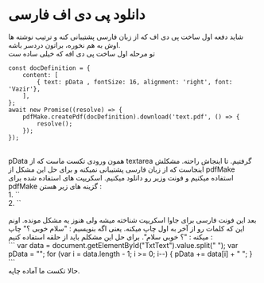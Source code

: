 # دانلود پی دی اف فارسی
شاید دفعه اول ساخت پی دی اف که از زبان فارسی پشتیبانی کنه و ترتیب نوشته ها اوش به هم نخوره، براتون دردسر باشه. <br>
تو مرحله اول ساخت پی دی افه که خیلی ساده ست <br>
```
const docDefinition = {
    content: [
        { text: pData , fontSize: 16, alignment: 'right', font: 'Vazir'},
    ],
};
await new Promise((resolve) => {
    pdfMake.createPdf(docDefinition).download('text.pdf', () => {
        resolve();
    });
});
``` 
<br>
pData همون ورودی تکست ماست که از textarea گرفتیم. تا اینجاش راحته. مشکلش اینجاست که از زبان فارسی پشتیبانی نمیکنه و برای حل این مشکل از pdfMake استفاده میکنیم و فونت وزیر رو دانلود میکنیم. اسکریپت های استفاده شده برای pdfMake گزینه های زیر هستن : <br>
1. `<script src="https://cdnjs.cloudflare.com/ajax/libs/pdfmake/0.1.68/pdfmake.min.js"></script>` <br>
2. `<script src="https://cdnjs.cloudflare.com/ajax/libs/pdfmake/0.1.68/vfs_fonts.js"></script>` <br> <br>
  بعد این فونت فارسی برای جاوا اسکریپت شناخته میشه ولی هنوز یه مشکل مونده. اونم این که کلمات رو از آخر به اول چاپ میکنه. یعنی اگه بنویسیم : "سلام خوبی ؟" چاپ میکنه : "؟ خوبی سلام". برای حل این مشکلم باید از حلقه استفاده کنیم : <br> 
```
var data = document.getElementById("TxtText").value.split(" ");
var pData = "";
for (var i = data.length - 1; i >= 0; i--) {
    pData += data[i] + " ";
}
```
<br>
    حالا تکست ما آماده چاپه.
